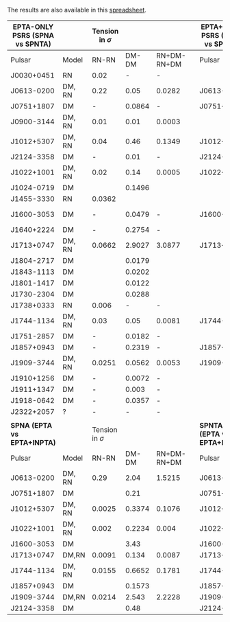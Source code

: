 The results are also available in this [spreadsheet](https://docs.google.com/spreadsheets/d/1rm71fIEdJZjepKPwkmmcxWZZyYjlXoxdKIDfKyglSRU/edit?usp=sharing). 

| EPTA-ONLY PSRS (SPNA vs SPNTA) |        | Tension in $\sigma$ |        |             |  | EPTA+INPTA PSRS (SPNA vs SPNTA) |        | Tension in $\sigma$ |        |             |
|--------------------------------|--------|--------------|--------|-------------|--|---------------------------------|--------|--------------|--------|-------------|
| Pulsar                         | Model  | RN-RN        | DM-DM  | RN+DM-RN+DM |  | Pulsar                          | Model  | RN-RN        | DM-DM  | RN+DM-RN+DM |
| J0030+0451                     | RN     | 0.02         | -      | -           |  |                                 |        |              |        |             |
| J0613-0200                     | DM, RN | 0.22         | 0.05   | 0.0282      |  | J0613-0200                      | DM, RN | 0.05         | 0.05   | 0.0043      |
| J0751+1807                     | DM     | -            | 0.0864 | -           |  | J0751+1807                      | DM,    |              | 0.5993 |             |
| J0900-3144                     | DM, RN | 0.01         | 0.01   | 0.0003      |  |                                 |        |              |        |             |
| J1012+5307                     | DM, RN | 0.04         | 0.46   | 0.1349      |  | J1012+5307                      | DM, RN | 0.03         | 0.03   | 0.0019      |
| J2124-3358                     | DM     | -            | 0.01   | -           |  | J2124-3358                      | DM     |              |        |             |
| J1022+1001                     | DM, RN | 0.02         | 0.14   | 0.0005      |  | J1022+1001                      | DM, RN | 0.044        | 0.0343 | 0.0036      |
| J1024-0719                     | DM     |              | 0.1496 |             |  |                                 |        |              |        |             |
| J1455-3330                     | RN     | 0.0362       |        |             |  |                                 |        |              |        |             |
| J1600-3053                     | DM     | -            | 0.0479 | -           |  | J1600-3053                      | DM, RN | 0.094        | 0.0097 | 0.0023      |
| J1640+2224                     | DM     | -            | 0.2754 | -           |  |                                 |        |              |        |             |
| J1713+0747                     | DM, RN | 0.0662       | 2.9027 | 3.0877      |  | J1713+0747                      | DM, RN | 0.0303       | 2.6188 | 2.2949      |
| J1804-2717                     | DM     |              | 0.0179 |             |  |                                 |        |              |        |             |
| J1843-1113                     | DM     |              | 0.0202 |             |  |                                 |        |              |        |             |
| J1801-1417                     | DM     |              | 0.0122 |             |  |                                 |        |              |        |             |
| J1730-2304                     | DM     |              | 0.0288 |             |  |                                 |        |              |        |             |
| J1738+0333                     | RN     | 0.006        | -      | -           |  |                                 |        |              |        |             |
| J1744-1134                     | DM, RN | 0.03         | 0.05   | 0.0081      |  | J1744-1134                      | DM, RN | 0.1858       | 0.0969 | 0.0472      |
| J1751-2857                     | DM     | -            | 0.0182 | -           |  |                                 |        |              |        |             |
| J1857+0943                     | DM     | -            | 0.2319 | -           |  | J1857+0943                      | DM     | -            | 0.0168 | -           |
| J1909-3744                     | DM, RN | 0.0251       | 0.0562 | 0.0053      |  | J1909-3744                      | DM, RN | 0.0438       | 0.1021 | 0.0076      |
| J1910+1256                     | DM     | -            | 0.0072 | -           |  |                                 |        |              |        |             |
| J1911+1347                     | DM     | -            | 0.003  | -           |  |                                 |        |              |        |             |
| J1918-0642                     | DM     | -            | 0.0357 | -           |  |                                 |        |              |        |             |
| J2322+2057                     | ?      | -            | -      | -           |  |                                 |        |              |        |             |
|                                |        |              |        |             |  |                                 |        |              |        |             |
| **SPNA (EPTA vs EPTA+INPTA)**      |        | Tension in $\sigma$ |        |             |  | **SPNTA (EPTA vs EPTA+INPTA)**      |        | Tension in $\sigma$ |        |             |
| Pulsar                         | Model  | RN-RN        | DM-DM  | RN+DM-RN+DM |  | Pulsar                          | Model  | RN-RN        | DM-DM  | RN+DM-RN+DM |
| J0613-0200                     | DM, RN | 0.29         | 2.04   | 1.5215      |  | J0613-0200                      | DM, RN | 0.0025       | 0.3374 | 0.1076      |
| J0751+1807                     | DM     |              | 0.21   |             |  | J0751+1807                      | DM     |              | 0.73   |             |
| J1012+5307                     | DM, RN | 0.0025       | 0.3374 | 0.1076      |  | J1012+5307                      | DM, RN | 0.0148       | 0.0242 | 0.0006      |
| J1022+1001                     | DM, RN | 0.002        | 0.2234 | 0.004       |  | J1022+1001                      | DM, RN | 0.086        | 0.645  | 0.1207      |
| J1600-3053                     | DM     |              | 3.43   |             |  | J1600-3053                      | DM     |              | 4.64   |             |
| J1713+0747                     | DM,RN  | 0.0091       | 0.134  | 0.0087      |  | J1713+0747                      | DM,RN  | 0.015        | 0.128  | 0.0072      |
| J1744-1134                     | DM, RN | 0.0155       | 0.6652 | 0.1781      |  | J1744-1134                      | DM, RN | 0.053        | 2.3101 | 1.2293      |
| J1857+0943                     | DM     |              | 0.1573 |             |  | J1857+0943                      | DM     |              | 0.02   |             |
| J1909-3744                     | DM,RN  | 0.0214       | 2.543  | 2.2228      |  | J1909-3744                      | DM,RN  | 0.0391       | 4.753  | 3.5905      |
| J2124-3358                     | DM     |              | 0.48   |             |  | J2124-3358                      | DM     |              | 0.88   |             |
